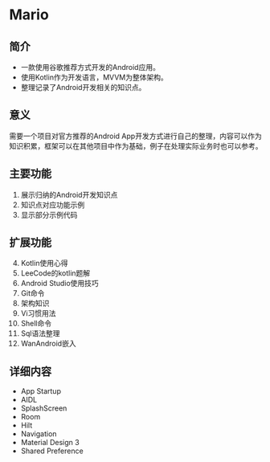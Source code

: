 # Mario

## 简介

+ 一款使用谷歌推荐方式开发的Android应用。
+ 使用Kotlin作为开发语言，MVVM为整体架构。
+ 整理记录了Android开发相关的知识点。

## 意义

需要一个项目对官方推荐的Android App开发方式进行自己的整理，内容可以作为知识积累，框架可以在其他项目中作为基础，例子在处理实际业务时也可以参考。

## 主要功能

1. 展示归纳的Android开发知识点
2. 知识点对应功能示例
3. 显示部分示例代码

## 扩展功能

4. Kotlin使用心得
5. LeeCode的kotlin题解
6. Android Studio使用技巧
7. Git命令
8. 架构知识
9. Vi习惯用法
10. Shell命令
11. Sql语法整理
12. WanAndroid嵌入

## 详细内容

+ App Startup
+ AIDL
+ SplashScreen
+ Room
+ Hilt
+ Navigation
+ Material Design 3
+ Shared Preference